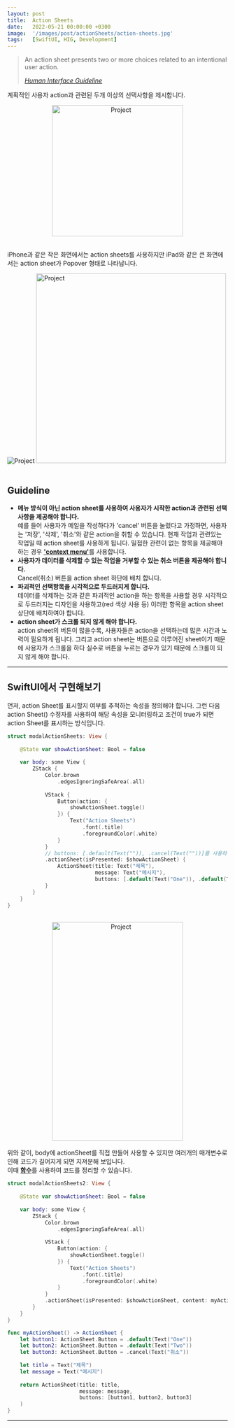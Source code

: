 ```yaml
---
layout: post
title:  Action Sheets
date:   2022-05-21 00:00:00 +0300
image:  '/images/post/actionSheets/action-sheets.jpg'
tags:   [SwiftUI, HIG, Development]
---
```

> An action sheet presents two or more choices related to an intentional user action.
>
> <cite><a href="https://papago.naver.net/website?locale=ko&source=en&target=ko&url=https%3A%2F%2Fdeveloper.apple.com%2Fdesign%2Fhuman-interface-guidelines%2Fios%2Fviews%2Faction-sheets%2F" target="_blank">Human Interface Guideline</a></cite>

계획적인 사용자 action과 관련된 두개 이상의 선택사항을 제시합니다. 

<center><img src="/images/post/actionSheets/action-sheets.png" width="300" alt="Project"></center> <br/>

iPhone과 같은 작은 화면에서는 action sheets를 사용하지만 iPad와 같은 큰 화면에서는 action sheet가 Popover 형태로 나타납니다.

<div class="gallery-box">
  <div class="gallery">
    <img src="/images/post/actionSheets/action-sheets.png" alt="Project">
    <img src="/images/post/actionSheets/ipad.png" width="434" alt="Project">
  </div>
</div>
<br/>

## Guideline
- <b>메뉴 방식이 아닌 action sheet를 사용하여 사용자가 시작한 action과 관련된 선택사항을 제공해야 합니다.</b> <br/>
예를 들어 사용자가 메일을 작성하다가 'cancel' 버튼을 눌렀다고 가정하면, 사용자는 '저장', '삭제', '취소'와 같은 action을 취할 수 있습니다. 현재 작업과 관련있는 작업일 때 action sheet를 사용하게 됩니다. 밀접한 관련이 없는 항목을 제공해야하는 경우 <a href="/blog/context-menu"><b>'context menu'</b></a>를 사용합니다.
- <b>사용자가 데이터를 삭제할 수 있는 작업을 거부할 수 있는 취소 버튼을 제공해야 합니다.</b> <br/>
Cancel(취소) 버튼을 action sheet 하단에 배치 합니다.
- <b>파괴적인 선택항목을 시각적으로 두드러지게 합니다.</b> <br/>
데이터를 삭제하는 것과 같은 파괴적인 action을 하는 항목을 사용할 경우 시각적으로 두드러지는 디자인을 사용하고(red 색상 사용 등) 이러한 항목을 action sheet 상단에 배치하여야 합니다.
- <b>action sheet가 스크롤 되지 않게 해야 합니다.</b> <br/>
action sheet의 버튼이 많을수록, 사용자들은 action을 선택하는데 많은 시간과 노력이 필요하게 됩니다. 그리고 action sheet는 버튼으로 이루어진 sheet이기 때문에 사용자가 스크롤을 하다 실수로 버튼을 누르는 경우가 있기 때문에 스크롤이 되지 않게 해야 합니다.

***

## SwiftUI에서 구현해보기

먼저, action Sheet를 표시할지 여부를 추적하는 속성을 정의해야 합니다. 그런 다음 action Sheet() 수정자를 사용하여 해당 속성을 모니터링하고 조건이 true가 되면 action Sheet를 표시하는 방식입니다.
```swift
struct modalActionSheets: View {
    
    @State var showActionSheet: Bool = false
    
    var body: some View {
        ZStack {
            Color.brown
                .edgesIgnoringSafeArea(.all)
            
            VStack {
                Button(action: {
                    showActionSheet.toggle()
                }) {
                    Text("Action Sheets")
                        .font(.title)
                        .foregroundColor(.white)
                }
            }
            // buttons: [.default(Text("")), .cancel(Text(""))]를 사용하여 일반 버튼과 취소 버튼을 설정합니다.
            .actionSheet(isPresented: $showActionSheet) {
                ActionSheet(title: Text("제목"),
                            message: Text("메시지"),
                            buttons: [.default(Text("One")), .default(Text("Two")), .cancel(Text("취소"))])
            }
        }
    }
}
```
<br/>
<center><img src="/images/post/actionSheets/actionSheet1.gif" width="300" height="500" alt="Project"></center>
<br/>
위와 같이, body에 actionSheet를 직접 만들어 사용할 수 있지만 여러개의 매개변수로 인해 코드가 길어지게 되면 지져분해 보입니다. <br/>
이때 <a href="/blog/function"><b>함수</b></a>를 사용하여 코드를 정리할 수 있습니다.

```swift
struct modalActionSheets2: View {
    
    @State var showActionSheet: Bool = false
    
    var body: some View {
        ZStack {
            Color.brown
                .edgesIgnoringSafeArea(.all)
            
            VStack {
                Button(action: {
                    showActionSheet.toggle()
                }) {
                    Text("Action Sheets")
                        .font(.title)
                        .foregroundColor(.white)
                }
            }
            .actionSheet(isPresented: $showActionSheet, content: myActionSheet)
        }
    }
}

func myActionSheet() -> ActionSheet {
    let button1: ActionSheet.Button = .default(Text("One"))
    let button2: ActionSheet.Button = .default(Text("Two"))
    let button3: ActionSheet.Button = .cancel(Text("취소"))
    
    let title = Text("제목")
    let message = Text("메시지")
    
    return ActionSheet(title: title,
                       message: message,
                       buttons: [button1, button2, button3]
    )
}
```

***
